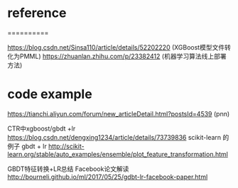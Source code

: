 
# reference
==========

https://blog.csdn.net/Sinsa110/article/details/52202220 (XGBoost模型文件转化为PMML)
https://zhuanlan.zhihu.com/p/23382412 (机器学习算法线上部署方法)


# code example
https://tianchi.aliyun.com/forum/new_articleDetail.html?postsId=4539 (pnn)


CTR中xgboost/gbdt +lr
https://blog.csdn.net/dengxing1234/article/details/73739836
scikit-learn 的例子 gbdt + lr
http://scikit-learn.org/stable/auto_examples/ensemble/plot_feature_transformation.html

GBDT特征转换+LR总结 Facebook论文解读
http://bourneli.github.io/ml/2017/05/25/gdbt-lr-facebook-paper.html

